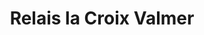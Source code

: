 ---
title: "Relais la Croix Valmer"
url: /la-croix-valmer/relais-la-croix-valmer/
shop: commodité
---
